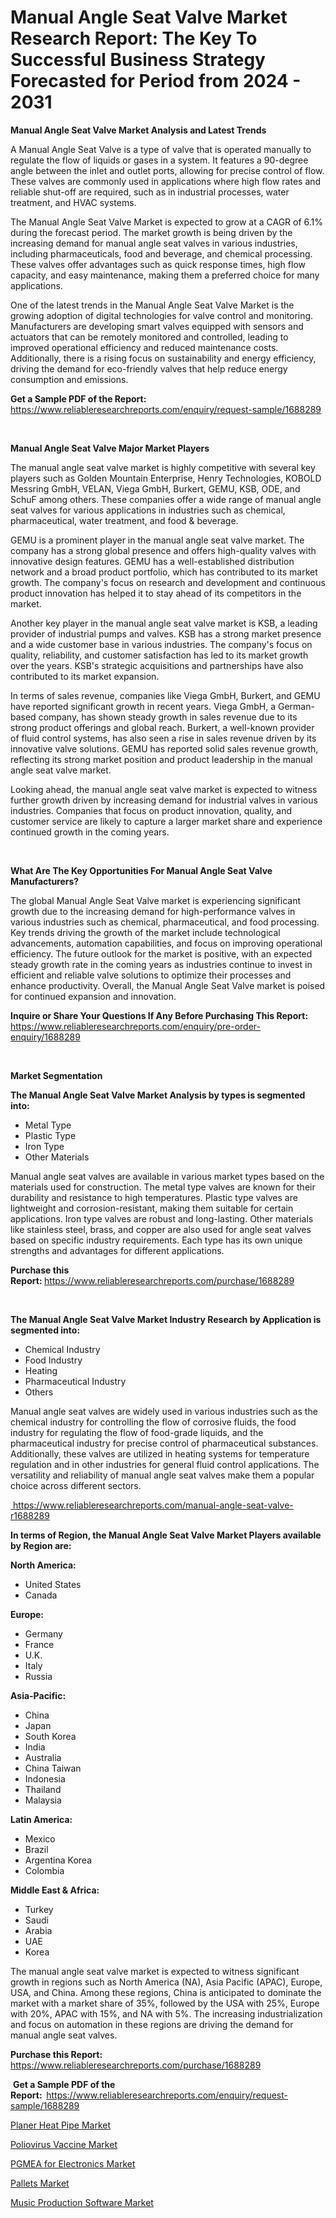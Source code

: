 <p><h1>Manual Angle Seat Valve Market Research Report: The Key To Successful Business Strategy Forecasted for Period from 2024 - 2031</h1></p><p><strong>Manual Angle Seat Valve Market Analysis and Latest Trends</strong></p>
<p><p>A Manual Angle Seat Valve is a type of valve that is operated manually to regulate the flow of liquids or gases in a system. It features a 90-degree angle between the inlet and outlet ports, allowing for precise control of flow. These valves are commonly used in applications where high flow rates and reliable shut-off are required, such as in industrial processes, water treatment, and HVAC systems.</p><p>The Manual Angle Seat Valve Market is expected to grow at a CAGR of 6.1% during the forecast period. The market growth is being driven by the increasing demand for manual angle seat valves in various industries, including pharmaceuticals, food and beverage, and chemical processing. These valves offer advantages such as quick response times, high flow capacity, and easy maintenance, making them a preferred choice for many applications.</p><p>One of the latest trends in the Manual Angle Seat Valve Market is the growing adoption of digital technologies for valve control and monitoring. Manufacturers are developing smart valves equipped with sensors and actuators that can be remotely monitored and controlled, leading to improved operational efficiency and reduced maintenance costs. Additionally, there is a rising focus on sustainability and energy efficiency, driving the demand for eco-friendly valves that help reduce energy consumption and emissions.</p></p>
<p><strong>Get a Sample PDF of the Report:&nbsp;</strong> <a href="https://www.reliableresearchreports.com/enquiry/request-sample/1688289">https://www.reliableresearchreports.com/enquiry/request-sample/1688289</a></p>
<p>&nbsp;</p>
<p><strong>Manual Angle Seat Valve Major Market Players</strong></p>
<p><p>The manual angle seat valve market is highly competitive with several key players such as Golden Mountain Enterprise, Henry Technologies, KOBOLD Messring GmbH, VELAN, Viega GmbH, Burkert, GEMU, KSB, ODE, and SchuF among others. These companies offer a wide range of manual angle seat valves for various applications in industries such as chemical, pharmaceutical, water treatment, and food & beverage.</p><p>GEMU is a prominent player in the manual angle seat valve market. The company has a strong global presence and offers high-quality valves with innovative design features. GEMU has a well-established distribution network and a broad product portfolio, which has contributed to its market growth. The company's focus on research and development and continuous product innovation has helped it to stay ahead of its competitors in the market.</p><p>Another key player in the manual angle seat valve market is KSB, a leading provider of industrial pumps and valves. KSB has a strong market presence and a wide customer base in various industries. The company's focus on quality, reliability, and customer satisfaction has led to its market growth over the years. KSB's strategic acquisitions and partnerships have also contributed to its market expansion.</p><p>In terms of sales revenue, companies like Viega GmbH, Burkert, and GEMU have reported significant growth in recent years. Viega GmbH, a German-based company, has shown steady growth in sales revenue due to its strong product offerings and global reach. Burkert, a well-known provider of fluid control systems, has also seen a rise in sales revenue driven by its innovative valve solutions. GEMU has reported solid sales revenue growth, reflecting its strong market position and product leadership in the manual angle seat valve market.</p><p>Looking ahead, the manual angle seat valve market is expected to witness further growth driven by increasing demand for industrial valves in various industries. Companies that focus on product innovation, quality, and customer service are likely to capture a larger market share and experience continued growth in the coming years.</p></p>
<p>&nbsp;</p>
<p><strong>What Are The Key Opportunities For Manual Angle Seat Valve Manufacturers?</strong></p>
<p><p>The global Manual Angle Seat Valve market is experiencing significant growth due to the increasing demand for high-performance valves in various industries such as chemical, pharmaceutical, and food processing. Key trends driving the growth of the market include technological advancements, automation capabilities, and focus on improving operational efficiency. The future outlook for the market is positive, with an expected steady growth rate in the coming years as industries continue to invest in efficient and reliable valve solutions to optimize their processes and enhance productivity. Overall, the Manual Angle Seat Valve market is poised for continued expansion and innovation.</p></p>
<p><strong>Inquire or Share Your Questions If Any Before Purchasing This Report:</strong> <a href="https://www.reliableresearchreports.com/enquiry/pre-order-enquiry/1688289">https://www.reliableresearchreports.com/enquiry/pre-order-enquiry/1688289</a></p>
<p>&nbsp;</p>
<p><strong>Market Segmentation</strong></p>
<p><strong>The Manual Angle Seat Valve Market Analysis by types is segmented into:</strong></p>
<p><ul><li>Metal Type</li><li>Plastic Type</li><li>Iron Type</li><li>Other Materials</li></ul></p>
<p><p>Manual angle seat valves are available in various market types based on the materials used for construction. The metal type valves are known for their durability and resistance to high temperatures. Plastic type valves are lightweight and corrosion-resistant, making them suitable for certain applications. Iron type valves are robust and long-lasting. Other materials like stainless steel, brass, and copper are also used for angle seat valves based on specific industry requirements. Each type has its own unique strengths and advantages for different applications.</p></p>
<p><strong>Purchase this Report:&nbsp;</strong><a href="https://www.reliableresearchreports.com/purchase/1688289">https://www.reliableresearchreports.com/purchase/1688289</a></p>
<p>&nbsp;</p>
<p><strong>The Manual Angle Seat Valve Market Industry Research by Application is segmented into:</strong></p>
<p><ul><li>Chemical Industry</li><li>Food Industry</li><li>Heating</li><li>Pharmaceutical Industry</li><li>Others</li></ul></p>
<p><p>Manual angle seat valves are widely used in various industries such as the chemical industry for controlling the flow of corrosive fluids, the food industry for regulating the flow of food-grade liquids, and the pharmaceutical industry for precise control of pharmaceutical substances. Additionally, these valves are utilized in heating systems for temperature regulation and in other industries for general fluid control applications. The versatility and reliability of manual angle seat valves make them a popular choice across different sectors.</p></p>
<p><a href="https://www.reliableresearchreports.com/manual-angle-seat-valve-r1688289">&nbsp;https://www.reliableresearchreports.com/manual-angle-seat-valve-r1688289</a></p>
<p><strong>In terms of Region, the Manual Angle Seat Valve Market Players available by Region are:</strong></p>
<p>
    <p> <strong> North America: </strong>
        <ul>
            <li>United States</li>
            <li>Canada</li>
        </ul>
        </p> 
    <p> <strong> Europe: </strong>
        <ul>
            <li>Germany</li>
            <li>France</li>
            <li>U.K.</li>
            <li>Italy</li>
            <li>Russia</li>
        </ul>
        </p> 
    <p> <strong> Asia-Pacific: </strong>
        <ul>
            <li>China</li>
            <li>Japan</li>
            <li>South Korea</li>
            <li>India</li>
            <li>Australia</li>
            <li>China Taiwan</li>
            <li>Indonesia</li>
            <li>Thailand</li>
            <li>Malaysia</li>
        </ul>
        </p> 
    <p> <strong> Latin America: </strong>
        <ul>
            <li>Mexico</li>
            <li>Brazil</li>
            <li>Argentina Korea</li>
            <li>Colombia</li>
        </ul>
        </p> 
    <p> <strong> Middle East & Africa: </strong>
        <ul>
            <li>Turkey</li>
            <li>Saudi</li>
            <li>Arabia</li>
            <li>UAE</li>
            <li>Korea</li>
        </ul>
    </p>
    </p>
<p><p>The manual angle seat valve market is expected to witness significant growth in regions such as North America (NA), Asia Pacific (APAC), Europe, USA, and China. Among these regions, China is anticipated to dominate the market with a market share of 35%, followed by the USA with 25%, Europe with 20%, APAC with 15%, and NA with 5%. The increasing industrialization and focus on automation in these regions are driving the demand for manual angle seat valves.</p></p>
<p><strong>Purchase this Report: </strong><a href="https://www.reliableresearchreports.com/purchase/1688289">https://www.reliableresearchreports.com/purchase/1688289</a></p>
<p>&nbsp;<strong>Get a Sample PDF of the Report:&nbsp;&nbsp;</strong><a href="https://www.reliableresearchreports.com/enquiry/request-sample/1688289">https://www.reliableresearchreports.com/enquiry/request-sample/1688289</a></p>
<p><strong></strong></p>
<p><p><a href="https://github.com/nyahMertz1928/Market-Research-Report-List-1/blob/main/planer-heat-pipe-market.md">Planer Heat Pipe Market</a></p><p><a href="https://www.linkedin.com/pulse/poliovirus-vaccine-market-trends-analysis-opportunities-challenges-rr8sc">Poliovirus Vaccine Market</a></p><p><a href="https://github.com/widyafarer/Market-Research-Report-List-1/blob/main/pgmea-for-electronics-market.md">PGMEA for Electronics Market</a></p><p><a href="https://issuu.com/reportprime-2/docs/pallets-market-size-2030.pptx">Pallets Market</a></p><p><a href="https://www.linkedin.com/pulse/music-production-software-market-emerging-trends-future-prospects-elvrc">Music Production Software Market</a></p></p>